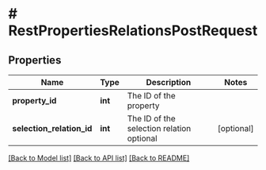 # # RestPropertiesRelationsPostRequest

## Properties

Name | Type | Description | Notes
------------ | ------------- | ------------- | -------------
**property_id** | **int** | The ID of the property |
**selection_relation_id** | **int** | The ID of the selection relation optional | [optional]

[[Back to Model list]](../../README.md#models) [[Back to API list]](../../README.md#endpoints) [[Back to README]](../../README.md)
